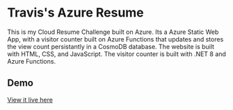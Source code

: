 # Travis's Azure Resume

This is my Cloud Resume Challenge built on Azure. Its a Azure Static Web App, with a visitor counter built on Azure Functions that updates and stores the view count persistantly in a CosmoDB database. The website is built with HTML, CSS, and JavaScript. The visitor counter is built with .NET 8 and Azure Functions.

## Demo

[View it live here](https://www.emeraldazure-resume-website.xyz)

